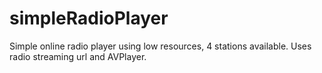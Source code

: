 # simpleRadioPlayer
Simple online radio player using low resources, 4 stations available.
Uses radio streaming url and AVPlayer.
